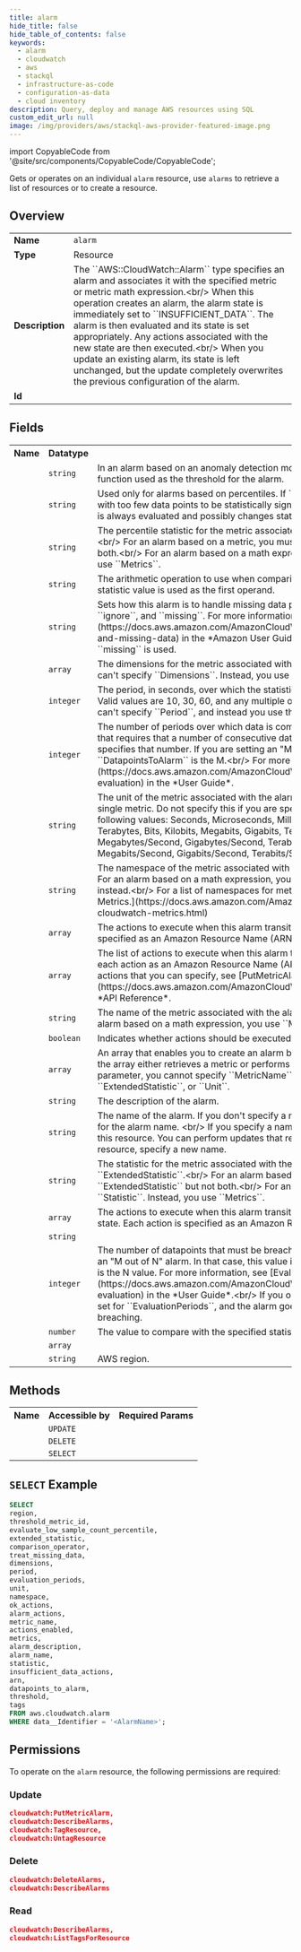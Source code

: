 ```yaml
---
title: alarm
hide_title: false
hide_table_of_contents: false
keywords:
  - alarm
  - cloudwatch
  - aws
  - stackql
  - infrastructure-as-code
  - configuration-as-data
  - cloud inventory
description: Query, deploy and manage AWS resources using SQL
custom_edit_url: null
image: /img/providers/aws/stackql-aws-provider-featured-image.png
---
```


import CopyableCode from '@site/src/components/CopyableCode/CopyableCode';

Gets or operates on an individual <code>alarm</code> resource, use <code>alarms</code> to retrieve a list of resources or to create a resource.

## Overview
<table><tbody>
<tr><td><b>Name</b></td><td><code>alarm</code></td></tr>
<tr><td><b>Type</b></td><td>Resource</td></tr>
<tr><td><b>Description</b></td><td>The ``AWS::CloudWatch::Alarm`` type specifies an alarm and associates it with the specified metric or metric math expression.&lt;br&#x2F;&gt; When this operation creates an alarm, the alarm state is immediately set to ``INSUFFICIENT_DATA``. The alarm is then evaluated and its state is set appropriately. Any actions associated with the new state are then executed.&lt;br&#x2F;&gt; When you update an existing alarm, its state is left unchanged, but the update completely overwrites the previous configuration of the alarm.</td></tr>
<tr><td><b>Id</b></td><td><CopyableCode code="aws.cloudwatch.alarm" /></td></tr>
</tbody></table>

## Fields
<table><tbody>
<tr><th>Name</th><th>Datatype</th><th>Description</th></tr>
<tr><td><CopyableCode code="threshold_metric_id" /></td><td><code>string</code></td><td>In an alarm based on an anomaly detection model, this is the ID of the ``ANOMALY_DETECTION_BAND`` function used as the threshold for the alarm.</td></tr>
<tr><td><CopyableCode code="evaluate_low_sample_count_percentile" /></td><td><code>string</code></td><td>Used only for alarms based on percentiles. If ``ignore``, the alarm state does not change during periods with too few data points to be statistically significant. If ``evaluate`` or this parameter is not used, the alarm is always evaluated and possibly changes state no matter how many data points are available.</td></tr>
<tr><td><CopyableCode code="extended_statistic" /></td><td><code>string</code></td><td>The percentile statistic for the metric associated with the alarm. Specify a value between p0.0 and p100.&lt;br&#x2F;&gt; For an alarm based on a metric, you must specify either ``Statistic`` or ``ExtendedStatistic`` but not both.&lt;br&#x2F;&gt; For an alarm based on a math expression, you can't specify ``ExtendedStatistic``. Instead, you use ``Metrics``.</td></tr>
<tr><td><CopyableCode code="comparison_operator" /></td><td><code>string</code></td><td>The arithmetic operation to use when comparing the specified statistic and threshold. The specified statistic value is used as the first operand.</td></tr>
<tr><td><CopyableCode code="treat_missing_data" /></td><td><code>string</code></td><td>Sets how this alarm is to handle missing data points. Valid values are ``breaching``, ``notBreaching``, ``ignore``, and ``missing``. For more information, see &#91;Configuring How Alarms Treat Missing Data&#93;(https:&#x2F;&#x2F;docs.aws.amazon.com&#x2F;AmazonCloudWatch&#x2F;latest&#x2F;monitoring&#x2F;AlarmThatSendsEmail.html#alarms-and-missing-data) in the *Amazon User Guide*.&lt;br&#x2F;&gt; If you omit this parameter, the default behavior of ``missing`` is used.</td></tr>
<tr><td><CopyableCode code="dimensions" /></td><td><code>array</code></td><td>The dimensions for the metric associated with the alarm. For an alarm based on a math expression, you can't specify ``Dimensions``. Instead, you use ``Metrics``.</td></tr>
<tr><td><CopyableCode code="period" /></td><td><code>integer</code></td><td>The period, in seconds, over which the statistic is applied. This is required for an alarm based on a metric. Valid values are 10, 30, 60, and any multiple of 60.&lt;br&#x2F;&gt; For an alarm based on a math expression, you can't specify ``Period``, and instead you use the ``Metrics`` parameter.&lt;br&#x2F;&gt; *Minimum:* 10</td></tr>
<tr><td><CopyableCode code="evaluation_periods" /></td><td><code>integer</code></td><td>The number of periods over which data is compared to the specified threshold. If you are setting an alarm that requires that a number of consecutive data points be breaching to trigger the alarm, this value specifies that number. If you are setting an "M out of N" alarm, this value is the N, and ``DatapointsToAlarm`` is the M.&lt;br&#x2F;&gt; For more information, see &#91;Evaluating an Alarm&#93;(https:&#x2F;&#x2F;docs.aws.amazon.com&#x2F;AmazonCloudWatch&#x2F;latest&#x2F;monitoring&#x2F;AlarmThatSendsEmail.html#alarm-evaluation) in the *User Guide*.</td></tr>
<tr><td><CopyableCode code="unit" /></td><td><code>string</code></td><td>The unit of the metric associated with the alarm. Specify this only if you are creating an alarm based on a single metric. Do not specify this if you are specifying a ``Metrics`` array.&lt;br&#x2F;&gt;  You can specify the following values: Seconds, Microseconds, Milliseconds, Bytes, Kilobytes, Megabytes, Gigabytes, Terabytes, Bits, Kilobits, Megabits, Gigabits, Terabits, Percent, Count, Bytes&#x2F;Second, Kilobytes&#x2F;Second, Megabytes&#x2F;Second, Gigabytes&#x2F;Second, Terabytes&#x2F;Second, Bits&#x2F;Second, Kilobits&#x2F;Second, Megabits&#x2F;Second, Gigabits&#x2F;Second, Terabits&#x2F;Second, Count&#x2F;Second, or None.</td></tr>
<tr><td><CopyableCode code="namespace" /></td><td><code>string</code></td><td>The namespace of the metric associated with the alarm. This is required for an alarm based on a metric. For an alarm based on a math expression, you can't specify ``Namespace`` and you use ``Metrics`` instead.&lt;br&#x2F;&gt; For a list of namespaces for metrics from AWS services, see &#91;Services That Publish Metrics.&#93;(https:&#x2F;&#x2F;docs.aws.amazon.com&#x2F;AmazonCloudWatch&#x2F;latest&#x2F;monitoring&#x2F;aws-services-cloudwatch-metrics.html)</td></tr>
<tr><td><CopyableCode code="ok_actions" /></td><td><code>array</code></td><td>The actions to execute when this alarm transitions to the ``OK`` state from any other state. Each action is specified as an Amazon Resource Name (ARN).</td></tr>
<tr><td><CopyableCode code="alarm_actions" /></td><td><code>array</code></td><td>The list of actions to execute when this alarm transitions into an ALARM state from any other state. Specify each action as an Amazon Resource Name (ARN). For more information about creating alarms and the actions that you can specify, see &#91;PutMetricAlarm&#93;(https:&#x2F;&#x2F;docs.aws.amazon.com&#x2F;AmazonCloudWatch&#x2F;latest&#x2F;APIReference&#x2F;API_PutMetricAlarm.html) in the *API Reference*.</td></tr>
<tr><td><CopyableCode code="metric_name" /></td><td><code>string</code></td><td>The name of the metric associated with the alarm. This is required for an alarm based on a metric. For an alarm based on a math expression, you use ``Metrics`` instead and you can't specify ``MetricName``.</td></tr>
<tr><td><CopyableCode code="actions_enabled" /></td><td><code>boolean</code></td><td>Indicates whether actions should be executed during any changes to the alarm state. The default is TRUE.</td></tr>
<tr><td><CopyableCode code="metrics" /></td><td><code>array</code></td><td>An array that enables you to create an alarm based on the result of a metric math expression. Each item in the array either retrieves a metric or performs a math expression.&lt;br&#x2F;&gt; If you specify the ``Metrics`` parameter, you cannot specify ``MetricName``, ``Dimensions``, ``Period``, ``Namespace``, ``Statistic``, ``ExtendedStatistic``, or ``Unit``.</td></tr>
<tr><td><CopyableCode code="alarm_description" /></td><td><code>string</code></td><td>The description of the alarm.</td></tr>
<tr><td><CopyableCode code="alarm_name" /></td><td><code>string</code></td><td>The name of the alarm. If you don't specify a name, CFN generates a unique physical ID and uses that ID for the alarm name. &lt;br&#x2F;&gt;  If you specify a name, you cannot perform updates that require replacement of this resource. You can perform updates that require no or some interruption. If you must replace the resource, specify a new name.</td></tr>
<tr><td><CopyableCode code="statistic" /></td><td><code>string</code></td><td>The statistic for the metric associated with the alarm, other than percentile. For percentile statistics, use ``ExtendedStatistic``.&lt;br&#x2F;&gt; For an alarm based on a metric, you must specify either ``Statistic`` or ``ExtendedStatistic`` but not both.&lt;br&#x2F;&gt; For an alarm based on a math expression, you can't specify ``Statistic``. Instead, you use ``Metrics``.</td></tr>
<tr><td><CopyableCode code="insufficient_data_actions" /></td><td><code>array</code></td><td>The actions to execute when this alarm transitions to the ``INSUFFICIENT_DATA`` state from any other state. Each action is specified as an Amazon Resource Name (ARN).</td></tr>
<tr><td><CopyableCode code="arn" /></td><td><code>string</code></td><td></td></tr>
<tr><td><CopyableCode code="datapoints_to_alarm" /></td><td><code>integer</code></td><td>The number of datapoints that must be breaching to trigger the alarm. This is used only if you are setting an "M out of N" alarm. In that case, this value is the M, and the value that you set for ``EvaluationPeriods`` is the N value. For more information, see &#91;Evaluating an Alarm&#93;(https:&#x2F;&#x2F;docs.aws.amazon.com&#x2F;AmazonCloudWatch&#x2F;latest&#x2F;monitoring&#x2F;AlarmThatSendsEmail.html#alarm-evaluation) in the *User Guide*.&lt;br&#x2F;&gt; If you omit this parameter, CW uses the same value here that you set for ``EvaluationPeriods``, and the alarm goes to alarm state if that many consecutive periods are breaching.</td></tr>
<tr><td><CopyableCode code="threshold" /></td><td><code>number</code></td><td>The value to compare with the specified statistic.</td></tr>
<tr><td><CopyableCode code="tags" /></td><td><code>array</code></td><td></td></tr>
<tr><td><CopyableCode code="region" /></td><td><code>string</code></td><td>AWS region.</td></tr>

</tbody></table>

## Methods

<table><tbody>
  <tr>
    <th>Name</th>
    <th>Accessible by</th>
    <th>Required Params</th>
  </tr>
  <tr>
    <td><CopyableCode code="update_resource" /></td>
    <td><code>UPDATE</code></td>
    <td><CopyableCode code="data__Identifier, data__PatchDocument, region" /></td>
  </tr>
  <tr>
    <td><CopyableCode code="delete_resource" /></td>
    <td><code>DELETE</code></td>
    <td><CopyableCode code="data__Identifier, region" /></td>
  </tr>
  <tr>
    <td><CopyableCode code="get_resource" /></td>
    <td><code>SELECT</code></td>
    <td><CopyableCode code="data__Identifier, region" /></td>
  </tr>
</tbody></table>

## `SELECT` Example
```sql
SELECT
region,
threshold_metric_id,
evaluate_low_sample_count_percentile,
extended_statistic,
comparison_operator,
treat_missing_data,
dimensions,
period,
evaluation_periods,
unit,
namespace,
ok_actions,
alarm_actions,
metric_name,
actions_enabled,
metrics,
alarm_description,
alarm_name,
statistic,
insufficient_data_actions,
arn,
datapoints_to_alarm,
threshold,
tags
FROM aws.cloudwatch.alarm
WHERE data__Identifier = '<AlarmName>';
```

## Permissions

To operate on the <code>alarm</code> resource, the following permissions are required:

### Update
```json
cloudwatch:PutMetricAlarm,
cloudwatch:DescribeAlarms,
cloudwatch:TagResource,
cloudwatch:UntagResource
```

### Delete
```json
cloudwatch:DeleteAlarms,
cloudwatch:DescribeAlarms
```

### Read
```json
cloudwatch:DescribeAlarms,
cloudwatch:ListTagsForResource
```

